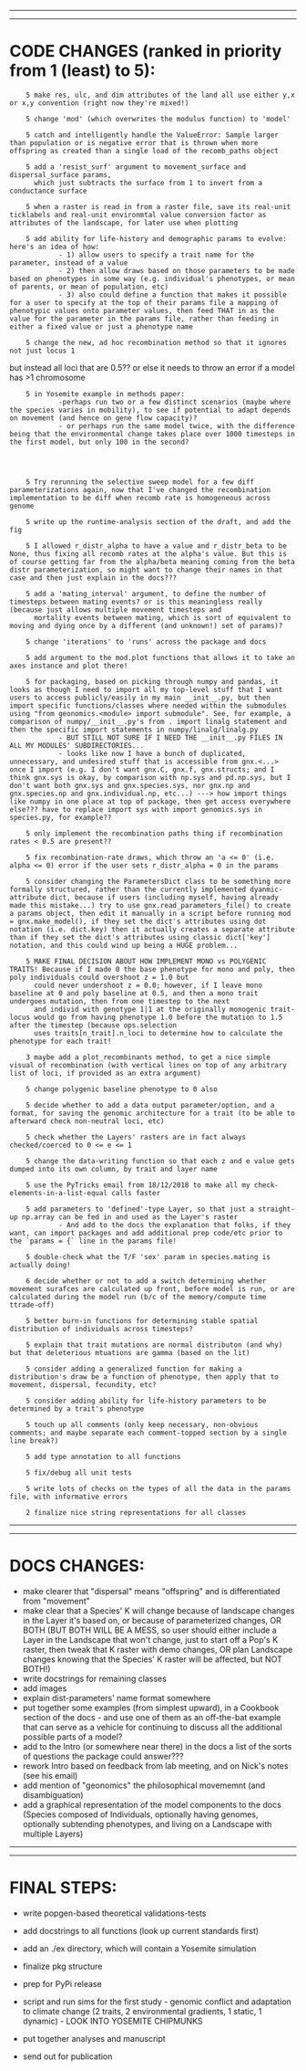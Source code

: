 --------------------------------------------------------------------------------------
--------------------------------------------------------------------------------------

# CODE CHANGES (ranked in priority from 1 (least) to 5):

        5 make res, ulc, and dim attributes of the land all use either y,x or x,y convention (right now they're mixed!)
        
        5 change 'mod' (which overwrites the modulus function) to 'model'

        5 catch and intelligently handle the ValueError: Sample larger than population or is negative error that is thrown when more offspring as created than a single load of the recomb_paths object

        5 add a 'resist_surf' argument to movement_surface and dispersal_surface params,
          which just subtracts the surface from 1 to invert from a conductance surface

        5 when a raster is read in from a raster file, save its real-unit ticklabels and real-unit environmtal value conversion factor as attributes of the landscape, for later use when plotting
        
        5 add ability for life-history and demographic params to evolve: here's an idea of how:
                - 1) allow users to specify a trait name for the parameter, instead of a value
                - 2) then allow draws based on those parameters to be made based on phenotypes in some way (e.g. individual's phenotypes, or mean of parents, or mean of population, etc)
                - 3) also could define a function that makes it possible for a user to specify at the top of their params file a mapping of phenotypic values onto parameter values, then feed THAT in as the value for the parameter in the params file, rather than feeding in either a fixed value or just a phenotype name

        5 change the new, ad hoc recombination method so that it ignores not just locus 1
but instead all loci that are 0.5?? or else it needs to throw an error if a model has >1 chromosome

        5 in Yosemite example in methods paper:
                -perhaps run two or a few distinct scenarios (maybe where the species varies in mobility), to see if potential to adapt depends on movement (and hence on gene flow capacity)?
                - or perhaps run the same model twice, with the difference being that the environmental change takes place over 1000 timesteps in the first model, but only 100 in the second?

 


        5 Try rerunning the selective sweep model for a few diff parameterizations again, now that I've changed the recombination implementation to be diff when recomb rate is homogeneous across genome

        5 write up the runtime-analysis section of the draft, and add the fig
        
        5 I allowed r_distr_alpha to have a value and r_distr_beta to be None, thus fixing all recomb rates at the alpha's value. But this is of course getting far from the alpha/beta meaning coming from the beta distr parameterization, so might want to change their names in that case and then just explain in the docs???

        5 add a 'mating_interval' argument, to define the number of timesteps between mating events? or is this meaningless really (because just allows multiple movement timesteps and
          mortality events between mating, which is sort of equivalent to moving and dying once by a different (and unknown!) set of params)?

        5 change 'iterations' to 'runs' across the package and docs

        5 add argument to the mod.plot functions that allows it to take an axes instance and plot there!

        5 for packaging, based on picking through numpy and pandas, it looks as though I need to import all my top-level stuff that I want users to access publicly/easily in my main __init__.py, but then import specific functions/classes where needed within the submodules using "from geonomics.<module> import submodule". See, for example, a comparison of numpy/__init__.py's from . import linalg statement and then the specific import statements in numpy/linalg/linalg.py
                - BUT STILL NOT SURE IF I NEED THE __init__.py FILES IN ALL MY MODULES' SUBDIRECTORIES...
                - looks like now I have a bunch of duplicated, unnecessary, and undesired stuff that is accessible from gnx.<...> once I import (e.g. I don't want gnx.C, gnx.f, gnx.structs; and I think gnx.sys is okay, by comparison with np.sys and pd.np.sys, but I don't want both gnx.sys and gnx.species.sys, nor gnx.np and gnx.species.np and gnx.individual.np, etc...) ---> how import things like numpy in one place at top of package, then get access everywhere else??? have to replace import sys with import genomics.sys in species.py, for example??

        5 only implement the recombination paths thing if recombination rates < 0.5 are present??

        5 fix recombination-rate draws, which throw an 'a <= 0' (i.e. alpha <= 0) error if the user sets r_distr_alpha = 0 in the params

        5 consider changing the ParametersDict class to be something more formally structured, rather than the currently implemented dyanmic-attribute dict, because if users (including myself, having already made this mistake...) try to use gnx.read_parameters_file() to create a params object, then edit it manually in a script before running mod = gnx.make_model(), if they set the dict's attributes using dot notation (i.e. dict.key) then it actually creates a separate attribute than if they set the dict's attributes using classic dict['key'] notation, and this could wind up being a HUGE problem...

        5 MAKE FINAL DECISION ABOUT HOW IMPLEMENT MONO vs POLYGENIC TRAITS! Because if I made 0 the base phenotype for mono and poly, then poly individuals could overshoot z = 1.0 but
          could never undershoot z = 0.0; however, if I leave mono baseline at 0 and poly baseline at 0.5, and then a mono trait undergoes mutation, then from one timestep to the next
          and individ with genotype 1|1 at the originally monogenic trait-locus would go from having phenotype 1.0 before the mutation to 1.5 after the timestep (because ops.selection
          uses traits[n_trait].n_loci to determine how to calculate the phenotype for each trait!
        
        3 maybe add a plot_recombinants method, to get a nice simple visual of recombination (with vertical lines on top of any arbitrary list of loci, if provided as an extra argument)

        5 change polygenic baseline phenotype to 0 also

        5 decide whether to add a data output parameter/option, and a format, for saving the genomic architecture for a trait (to be able to afterward check non-neutral loci, etc)

        5 check whether the Layers' rasters are in fact always checked/coerced to 0 <= e <= 1

        5 change the data-writing function so that each z and e value gets dumped into its own column, by trait and layer name

        5 use the PyTricks email from 18/12/2018 to make all my check-elements-in-a-list-equal calls faster

        5 add parameters to 'defined'-type Layer, so that just a straight-up np.array can be fed in and used as the Layer's raster
                - And add to the docs the explanation that folks, if they want, can import packages and add additional prep code/etc prior to the `params = {` line in the params file!

        5 double-check what the T/F 'sex' param in species.mating is actually doing!

        6 decide whether or not to add a switch determining whether movement surafces are calculated up front, before model is run, or are calculated during the model run (b/c of the memory/compute time ttrade-off)

        5 better burn-in functions for determining stable spatial distribution of individuals across timesteps?

        5 explain that trait mutations are normal distributon (and why) but that deleterious mtuations are gamma (based on the lit)

        5 consider adding a generalized function for making a distribution's draw be a function of phenotype, then apply that to movement, dispersal, fecundity, etc?

        5 consider adding ability for life-history parameters to be determined by a trait's phenotype

        5 touch up all comments (only keep necessary, non-obvious comments; and maybe separate each comment-topped section by a single line break?)

        5 add type annotation to all functions

        5 fix/debug all unit tests

        5 write lots of checks on the types of all the data in the params file, with informative errors

        2 finalize nice string representations for all classes


--------------------------------------------------------------------------------------
--------------------------------------------------------------------------------------

# DOCS CHANGES:
- make clearer that "dispersal" means "offspring" and is differentiated from "movement"
- make clear that a Species' K will change because of landscape changes in the Layer it's based on, or because of parameterized changes, OR BOTH (BUT BOTH WILL BE A MESS,
  so user should either include a Layer in the Landscape that won't change, just to start off a Pop's K raster, then tweak that K raster with demo changes, OR plan Landscape
  changes knowing that the Species' K raster will be affected, but NOT BOTH!)
- write docstrings for remaining classes
- add images
- explain dist-parameters' name format somewhere
- put together some examples (from simplest upward), in a Cookbook section of the docs
      - and use one of them as an off-the-bat example that can serve as a vehicle for continuing to discuss all the additional possible parts of a model?
- add to the Intro (or somewhere near there) in the docs a list of the sorts of questions the package could answer???
- rework Intro based on feedback from lab meeting, and on Nick's notes (see his email)
- add mention of "geonomics" the philosophical movememnt (and disambiguation)
- add a graphical representation of the model components to the docs (Species composed of Individuals, optionally having genomes, optionally subtending phenotypes, and living on a Landscape with multiple Layers)


--------------------------------------------------------------------------------------
--------------------------------------------------------------------------------------

# FINAL STEPS:

- write popgen-based theoretical validations-tests

- add docstrings to all functions (look up current standards first)

- add an ./ex directory, which will contain a Yosemite simulation

- finalize pkg structure

- prep for PyPi release

- script and run sims for the first study
        - genomic conflict and adaptation to climate change (2 traits, 2 environmental gradients, 1 static, 1 dynamic)
        - LOOK INTO YOSEMITE CHIPMUNKS

- put together analyses and manuscript

- send out for publication
